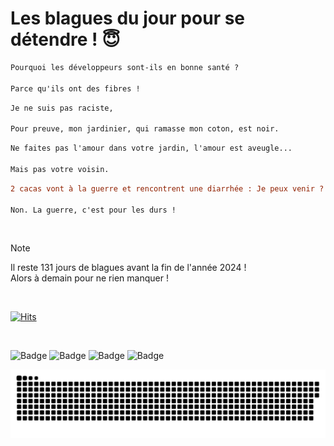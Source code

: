 
<h1>Les blagues du jour pour se détendre ! 😇</h1>

```diff
Pourquoi les développeurs sont-ils en bonne santé ?

Parce qu'ils ont des fibres !
```

```diff
Je ne suis pas raciste,

Pour preuve, mon jardinier, qui ramasse mon coton, est noir.
```

```diff
Ne faites pas l'amour dans votre jardin, l'amour est aveugle...

Mais pas votre voisin.
```

```diff
2 cacas vont à la guerre et rencontrent une diarrhée : Je peux venir ?

Non. La guerre, c'est pour les durs !
```

<br/>

> [!NOTE]
> Il reste 131 jours de blagues avant la fin de l'année 2024 ! <br/>
> Alors à demain pour ne rien manquer !

<br/>


[![Hits](https://hits.seeyoufarm.com/api/count/incr/badge.svg?url=https%3A%2F%2Fgithub.com%2FClems02%2Fhit-counter&count_bg=%23003E80&title_bg=%235C9FE1&icon=powershell.svg&icon_color=%23FFFFFF&title=Visite&edge_flat=false)](https://hits.seeyoufarm.com)


<br/>


![Badge](https://img.shields.io/badge/Last%20updated%20on-white?style=for-the-badge&logo=clockify)   ![Badge](https://img.shields.io/badge/23/08-white?style=for-the-badge) ![Badge](https://img.shields.io/badge/at-white?style=for-the-badge) ![Badge](https://img.shields.io/badge/02:48-white?style=for-the-badge)


<p align="center">
 <img width="1000" src="assets/github-snake.svg" alt="snake"/>
</p>
